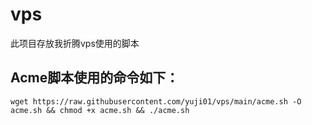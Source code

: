 # vps
此项目存放我折腾vps使用的脚本
## Acme脚本使用的命令如下：
`wget https://raw.githubusercontent.com/yuji01/vps/main/acme.sh -O acme.sh && chmod +x acme.sh && ./acme.sh`  
